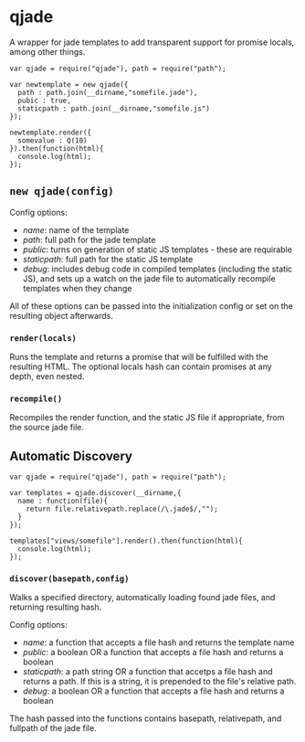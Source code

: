 qjade
=====

A wrapper for jade templates to add transparent support for promise locals, among other things.

    var qjade = require("qjade"), path = require("path");
    
    var newtemplate = new qjade({ 
      path : path.join(__dirname,"somefile.jade"),
      pubic : true,
      staticpath : path.join(__dirname,"somefile.js")
    });
    
    newtemplate.render({
      somevalue : Q(10)
    }).then(function(html){
      console.log(html);
    });

## `new qjade(config)`

Config options:

* *name*: name of the template
* *path*: full path for the jade template
* *public*: turns on generation of static JS templates - these are requirable
* *staticpath*: full path for the static JS template
* *debug*: includes debug code in compiled templates (including the static JS), and sets up a watch on the jade file to automatically recompile templates when they change

All of these options can be passed into the initialization config or set on the resulting object afterwards.

### `render(locals)`

Runs the template and returns a promise that will be fulfilled with the resulting HTML. The optional locals hash can contain promises at any depth, even nested.

### `recompile()`

Recompiles the render function, and the static JS file if appropriate, from the source jade file.

## Automatic Discovery

    var qjade = require("qjade"), path = require("path");
    
    var templates = qjade.discover(__dirname,{
      name : function(file){
        return file.relativepath.replace(/\.jade$/,"");
      }
    });
    
    templates["views/somefile"].render().then(function(html){
      console.log(html);
    });

### `discover(basepath,config)`

Walks a specified directory, automatically loading found jade files, and returning resulting hash.

Config options:

* *name*: a function that accepts a file hash and returns the template name
* *public*: a boolean OR a function that accepts a file hash and returns a boolean
* *staticpath*: a path string OR a function that accetps a file hash and returns a path. If this is a string, it is prepended to the file's relative path.
* *debug*: a boolean OR a function that accepts a file hash and returns a boolean

The hash passed into the functions contains basepath, relativepath, and fullpath of the jade file.